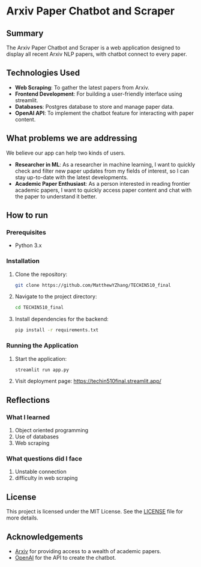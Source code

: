 # Arxiv Paper Chatbot and Scraper

## Summary
The Arxiv Paper Chatbot and Scraper is a web application designed to display all recent Arxiv NLP papers, with chatbot connect to every paper. 

## Technologies Used
- **Web Scraping**: To gather the latest papers from Arxiv.
- **Frontend Development**: For building a user-friendly interface using streamlit.
- **Databases**: Postgres database to store and manage paper data.
- **OpenAI API**: To implement the chatbot feature for interacting with paper content.

## What problems we are addressing

We believe our app can help two kinds of users. 

- **Researcher in ML**: As a researcher in machine learning, I want to quickly check and filter new paper updates from my fields of interest, so I can stay up-to-date with the latest developments.
- **Academic Paper Enthusiast**: As a person interested in reading frontier academic papers, I want to quickly access paper content and chat with the paper to understand it better.



## How to run
### Prerequisites
- Python 3.x

### Installation
1. Clone the repository:
    ```sh
    git clone https://github.com/MatthewYZhang/TECHIN510_final
    ```
2. Navigate to the project directory:
    ```sh
    cd TECHIN510_final
    ```
3. Install dependencies for the backend:
    ```sh
    pip install -r requirements.txt
    ```

### Running the Application
1. Start the application:
    ```sh
    streamlit run app.py
    ```

2. Visit deployment page: https://techin510final.streamlit.app/

## Reflections

### What I learned
1. Object oriented programming
2. Use of databases
3. Web scraping

### What questions did I face
1. Unstable connection
2. difficulty in web scraping

## License
This project is licensed under the MIT License. See the [LICENSE](LICENSE) file for more details.

## Acknowledgements
- [Arxiv](https://arxiv.org/) for providing access to a wealth of academic papers.
- [OpenAI](https://www.openai.com/) for the API to create the chatbot.
